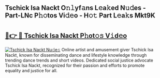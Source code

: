 ## Tschick Isa Nackt O𝚗𝚕yf𝚊ns L𝚎a𝚔ed N𝚞𝚍es - Part-LNc P𝚑𝚘tos Vi𝚍𝚎o - H𝚘𝚝 Part L𝚎a𝚔s Mkt9K

# <h2><a href="http://kf5f3fk.oniu.top/?m=Tschick+Isa+Nackt">🔗👉 🔴 Tschick Isa Nackt P𝚑ot𝚘𝚜 V𝚒d𝚎o</a></h2>

[![Tschick Isa Nackt Nu𝚍e𝚜](https://i.imgur.com/0qMVB7G.gif)](http://kf5f3fk.oniu.top/?m=Tschick+Isa+Nackt)
Online artist and amusement giver Tschick Isa Nackt, known for disseminating dance and lifestyle knowledge through trending dance trends and short videos. Dedicated social justice advocate Tschick Isa Nackt, recognized for their passion and efforts to promote equality and justice for all.  
